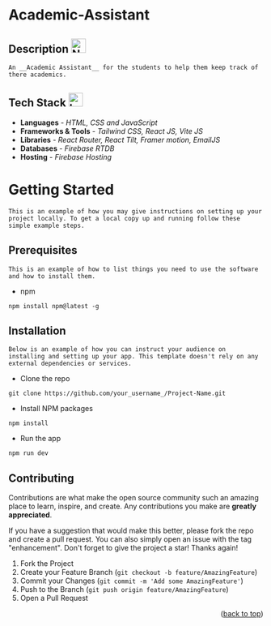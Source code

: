 <a name="readme-top"></a>
# Academic-Assistant

## Description <img src="https://raw.githubusercontent.com/Tarikul-Islam-Anik/Animated-Fluent-Emojis/master/Emojis/Objects/Notebook%20with%20Decorative%20Cover.png" alt="Notebook with Decorative Cover" width="29" height="28" />

    An __Academic Assistant__ for the students to help them keep track of there academics.

## Tech Stack <img src="https://raw.githubusercontent.com/Tarikul-Islam-Anik/Animated-Fluent-Emojis/master/Emojis/Objects/Laptop.png" alt="Laptop" width="28" height="27" />

* __Languages__ - _HTML, CSS and JavaScript_
* __Frameworks & Tools__ - _Tailwind CSS, React JS, Vite JS_
* __Libraries__ - _React Router, React Tilt, Framer motion, EmailJS_
* __Databases__ - _Firebase RTDB_
* __Hosting__ -   _Firebase Hosting_

# Getting Started
    This is an example of how you may give instructions on setting up your project locally. To get a local copy up and running follow these simple example steps.

## Prerequisites
    This is an example of how to list things you need to use the software and how to install them.

- npm
```
npm install npm@latest -g
```
## Installation
    Below is an example of how you can instruct your audience on installing and setting up your app. This template doesn't rely on any external dependencies or services.

- Clone the repo
```
git clone https://github.com/your_username_/Project-Name.git
```

- Install NPM packages
```
npm install
```

- Run the app
```
npm run dev
```

<!-- CONTRIBUTING -->
## Contributing

Contributions are what make the open source community such an amazing place to learn, inspire, and create. Any contributions you make are **greatly appreciated**.

If you have a suggestion that would make this better, please fork the repo and create a pull request. You can also simply open an issue with the tag "enhancement".
Don't forget to give the project a star! Thanks again!

1. Fork the Project
2. Create your Feature Branch (`git checkout -b feature/AmazingFeature`)
3. Commit your Changes (`git commit -m 'Add some AmazingFeature'`)
4. Push to the Branch (`git push origin feature/AmazingFeature`)
5. Open a Pull Request

<p align="right">(<a href="#readme-top">back to top</a>)</p>